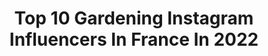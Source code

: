---
title: Top 10 Gardening Instagram Influencers In France In 2022
description: >-
  Find top gardening Instagram influencers in France in 2022. Most popular hashtags: #garden #gardening #flowers #nature.
platform: Instagram
hits: 65
text_top: Discover the most popular Instagram accounts on inBeat.
text_bottom: inBeat holds 65 Instagram influencers like this in France for you to collaborate.
profiles:
  - username: "hvittogslitt"
    fullname: >-
      TMN
    bio: >-
      •Based in Norway. •House from 1920 •Stylist, decorator & vintage dealer •Gardening •Vanlifer
    location: "France"
    followers: 2289
    engagement: 1063
    commentsToLikes: 0.064189
    id: ck8tddano2wh30j78ebzjoj59
    verified: false
    hashtags: "#vintage, #styling, #patina, #pets"
  - username: "belles_decos"
    fullname: >-
      🌸🐰🌿🌸🐰🌿🌸🐰🌿🌸🐰🌿🌸
    bio: >-
      Enchanted By Traditional Decoration, Gardening And Luxury. From Paris With Love 📧 belles.decos.info@gmail.com
    location: "France"
    followers: 86485
    engagement: 192
    commentsToLikes: 0.004476
    id: ck15u2dhml3200i19nems3vqd
    verified: false
    hashtags: "#buxus, #gardeninspiration, #decor, #homedecor"
  - username: "flowers_are_coming"
    fullname: >-
      Yann Lelièvre
    bio: >-
      France 🇫🇷 Capturing the diversity of flowers and colors All photos were taken by me.
    location: "France"
    followers: 10030
    engagement: 2389
    commentsToLikes: 0.085183
    id: ck0w5w93r5qfj0i199k319l63
    verified: false
    hashtags: "#instaflower, #flower, #botanical, #photographer"
  - username: "timothycorrigan"
    fullname: >-
      Timothy Corrigan
    bio: >-
      Interior and Product design with offices in Los Angeles and Paris. ElleDecor A-List, AD Top 100, Luxe Gold List, Robb Report Top 40.
    location: "France"
    followers: 36869
    engagement: 738
    commentsToLikes: 0.087880
    id: ck0vy8wlq2sth0i196e7cojv6
    verified: false
    hashtags: "#renovation, #trees, #interiors, #paint"
  - username: "emmanuel_tarpin"
    fullname: >-
      Emmanuel Tarpin
    bio: >-
      • One-of-a-kind high jewelry • Paris • Please email Contact@emmanueltarpin.com for inquiries
    location: "France"
    followers: 19337
    engagement: 891
    commentsToLikes: 0.047851
    id: ck5qc261ooi050i11uvjl7vel
    verified: false
    hashtags: "#flower, #naturelovers, #jewelry, #plant"
  - username: "thecashells"
    fullname: >-
      Jason + Casey Cashell
    bio: >-
      🔸Behind the Scenes Living @MayhurstEstate 🔸Behind the Scenes Bed & Breakfast 🥞 🔸Artisan Kids⚒️ + HOMESTEAD👩🏼‍🌾 🔸French Country Lifestyle 🧡Gospel Hope
    location: "France"
    followers: 5305
    engagement: 667
    commentsToLikes: 0.108341
    id: ck9wd2hebdryh0j78z327y3yk
    verified: false
    hashtags: "#goldenhourphotography, #fallisintheair, #gardenideas, #countrysidelife"
  - username: "danieladrescher_studio"
    fullname: >-
      Daniela Drescher
    bio: >-
      children's book author & illustrator fabric, ceramic & paper design 🌿 mail@danieladrescher.com
    location: "France"
    followers: 13075
    engagement: 669
    commentsToLikes: 0.042027
    id: ck5hpagqlr13a0i11icod6wef
    verified: false
    hashtags: "#gartenliebe, #education, #outdoor, #gardening"
  - username: "seb_gardener"
    fullname: >-
      Sébastien Deboudt
    bio: >-
      Head gardener, 16th arrondissement, Paris 🌿🌿🌿
    location: "France"
    followers: 5768
    engagement: 792
    commentsToLikes: 0.020751
    id: ck55lyk5t2rf50i11otjwqd8s
    verified: false
    hashtags: "#gardenersofinstagram, #giardino, #tuin, #gardens"
  - username: "vincentcallebautarchitectures"
    fullname: >-
      Vincent Callebaut Archibiotect
    bio: >-
      Green & Smart Archibiotics Inspired By Biomimicry to Build Together a Sustainable Future 🌿🌱🍃
    location: "France"
    followers: 71413
    engagement: 212
    commentsToLikes: 0.011586
    id: ck0u8lxy67pma0i19xijms7le
    verified: false
    hashtags: "#crosslaminatedtimber, #paris, #canal, #solidarity"
  - username: "thomasroguet"
    fullname: >-
      To
    bio: >-
      22 yo, Saint-Rémy-de-Provence 🇫🇷 «If u don’t know my story, you’re about to»
    location: "France"
    followers: 8047
    engagement: 2395
    commentsToLikes: 0.016335
    id: ck8tcwis10ycm0j78nnefo2sv
    verified: false
    hashtags: "#confinement, #tbt, #gay, #gayman"
---